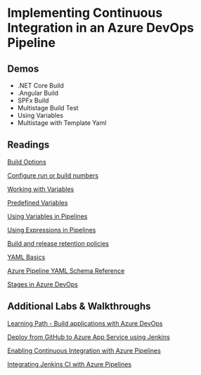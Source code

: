 # Implementing Continuous Integration in an Azure DevOps Pipeline

## Demos

- .NET Core Build
- .Angular Build
- SPFx Build
- Multistage Build Test
- Using Variables
- Multistage with Template Yaml

## Readings

[Build Options](https://docs.microsoft.com/en-us/azure/devops/pipelines/build/options?view=azure-devops&tabs=yaml)

[Configure run or build numbers](https://docs.microsoft.com/en-us/azure/devops/pipelines/process/run-number?view=azure-devops&tabs=yaml)

[Working with Variables](https://docs.microsoft.com/en-us/azure/devops/pipelines/process/variables?view=azure-devops&tabs=yaml%2Cbatch)

[Predefined Variables](https://docs.microsoft.com/en-us/azure/devops/pipelines/build/variables?view=azure-devops&tabs=yaml)

[Using Variables in Pipelines](https://docs.microsoft.com/en-us/azure/devops/pipelines/process/variables?view=azure-devops&tabs=yaml%2Cbatch)

[Using Expressions in Pipelines](https://docs.microsoft.com/en-us/azure/devops/pipelines/process/expressions?view=azure-devops)

[Build and release retention policies](https://docs.microsoft.com/en-us/azure/devops/pipelines/policies/retention?view=azure-devops&tabs=yaml)

[YAML Basics](https://www.tutorialspoint.com/yaml/yaml_basics.htm)

[Azure Pipeline YAML Schema Reference](https://docs.microsoft.com/en-us/azure/devops/pipelines/yaml-schema?view=azure-devops&tabs=schema%2Cparameter-schema)

[Stages in Azure DevOps](https://docs.microsoft.com/en-us/azure/devops/pipelines/process/stages?view=azure-devops&tabs=yaml)

## Additional Labs & Walkthroughs

[Learning Path - Build applications with Azure DevOps](https://docs.microsoft.com/en-us/learn/paths/build-applications-with-azure-devops/)

[Deploy from GitHub to Azure App Service using Jenkins](https://docs.microsoft.com/de-de/azure/developer/jenkins/deploy-from-github-to-azure-app-service)

[Enabling Continuous Integration with Azure Pipelines](https://www.azuredevopslabs.com/labs/azuredevops/continuousintegration/)

[Integrating Jenkins CI with Azure Pipelines ](https://www.azuredevopslabs.com/labs/vstsextend/jenkins/)
